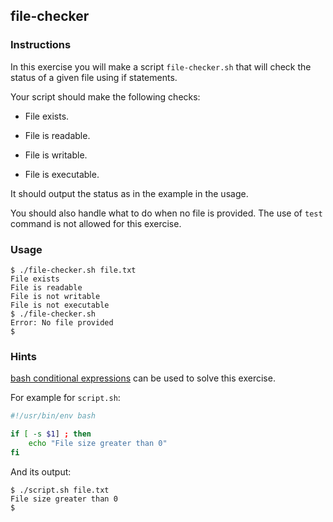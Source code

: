 ## file-checker

### Instructions

In this exercise you will make a script `file-checker.sh` that will check the status of a given file using if statements.

Your script should make the following checks:

- File exists.

- File is readable.

- File is writable.

- File is executable.

It should output the status as in the example in the usage.

You should also handle what to do when no file is provided. The use of `test` command is not allowed for this exercise.

### Usage

```console
$ ./file-checker.sh file.txt
File exists
File is readable
File is not writable
File is not executable
$ ./file-checker.sh
Error: No file provided
$
```

### Hints

[bash conditional expressions](https://www.gnu.org/software/bash/manual/html_node/Bash-Conditional-Expressions.html) can be used to solve this exercise.

For example for `script.sh`:

```bash
#!/usr/bin/env bash

if [ -s $1] ; then
    echo "File size greater than 0"
fi
```

And its output:

```console
$ ./script.sh file.txt
File size greater than 0
$
```
